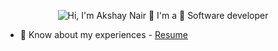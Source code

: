 <p align="center">
  <img src="https://github.com/matyo91/matyo91/raw/main/assets/github.gif" alt="Hi, I'm Akshay Nair 👋 I'm a 🚀 Software developer">
</p>

- 📄 Know about my experiences - [Resume](https://drive.google.com/file/d/1XCa3_TPnH6lkIVL7zblgZpYvx9SDNpmf/view?usp=sharing)
